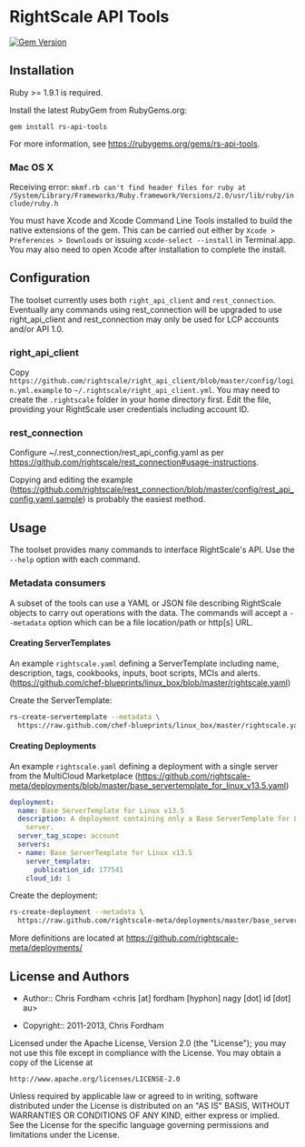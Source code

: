 # RightScale API Tools

[![Gem Version](https://fury-badge.herokuapp.com/rb/rs-api-tools.png)](http://badge.fury.io/rb/rs-api-tools)

## Installation

Ruby >= 1.9.1 is required.

Install the latest RubyGem from RubyGems.org:

  `gem install rs-api-tools`
  
For more information, see https://rubygems.org/gems/rs-api-tools.

### Mac OS X

Receiving error: `mkmf.rb can't find header files for ruby at /System/Library/Frameworks/Ruby.framework/Versions/2.0/usr/lib/ruby/include/ruby.h`

You must have Xcode and Xcode Command Line Tools installed to build the native extensions of the gem.
This can be carried out either by `Xcode > Preferences > Downloads` or issuing `xcode-select --install` in Terminal.app.
You may also need to open Xcode after installation to complete the install.

## Configuration

The toolset currently uses both `right_api_client` and `rest_connection`.
Eventually any commands using rest_connection will be upgraded to use right_api_client and rest_connection may only be used for LCP accounts and/or API 1.0.

### right_api_client

Copy `https://github.com/rightscale/right_api_client/blob/master/config/login.yml.example` to `~/.rightscale/right_api_client.yml`.
You may need to create the `.rightscale` folder in your home directory first.
Edit the file, providing your RightScale user credentials including account ID.

### rest_connection

Configure ~/.rest_connection/rest_api_config.yaml as per https://github.com/rightscale/rest_connection#usage-instructions.

Copying and editing the example (https://github.com/rightscale/rest_connection/blob/master/config/rest_api_config.yaml.sample) is probably the easiest method.

## Usage

The toolset provides many commands to interface RightScale's API. Use the `--help` option with each command.

### Metadata consumers

A subset of the tools can use a YAML or JSON file describing RightScale objects to carry out operations with the data.
The commands will accept a `--metadata` option which can be a file location/path or http[s] URL.

#### Creating ServerTemplates

An example `rightscale.yaml` defining a ServerTemplate including name, description, tags, cookbooks, inputs, boot scripts, MCIs and alerts.
(https://github.com/chef-blueprints/linux_box/blob/master/rightscale.yaml)

Create the ServerTemplate:

```sh
rs-create-servertemplate --metadata \
  https://raw.github.com/chef-blueprints/linux_box/master/rightscale.yaml
```

#### Creating Deployments

An example `rightscale.yaml` defining a deployment with a single server from the MultiCloud Marketplace
(https://github.com/rightscale-meta/deployments/blob/master/base_servertemplate_for_linux_v13.5.yaml)

```yaml
deployment:
  name: Base ServerTemplate for Linux v13.5
  description: A deployment containing only a Base ServerTemplate for Linux v13.5
    server.
  server_tag_scope: account
  servers:
  - name: Base ServerTemplate for Linux v13.5
    server_template:
      publication_id: 177541
    cloud_id: 1
```

Create the deployment:

```sh
rs-create-deployment --metadata \
  https://raw.github.com/rightscale-meta/deployments/master/base_servertemplate_for_linux_v13.5.yaml
```

More definitions are located at https://github.com/rightscale-meta/deployments/
  
## License and Authors

* Author:: Chris Fordham <chris [at] fordham [hyphon] nagy [dot] id [dot] au>

* Copyright:: 2011-2013, Chris Fordham

Licensed under the Apache License, Version 2.0 (the "License");
you may not use this file except in compliance with the License.
You may obtain a copy of the License at

    http://www.apache.org/licenses/LICENSE-2.0

Unless required by applicable law or agreed to in writing, software
distributed under the License is distributed on an "AS IS" BASIS,
WITHOUT WARRANTIES OR CONDITIONS OF ANY KIND, either express or implied.
See the License for the specific language governing permissions and
limitations under the License.